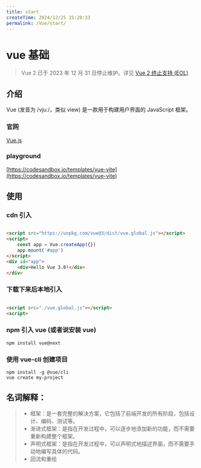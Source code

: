 ```yaml
---
title: start
createTime: 2024/12/25 15:20:33
permalink: /Vue/start/
---
```


# vue 基础

> Vue 2 已于 2023 年 12 月 31 日停止维护。详见 [Vue 2 终止支持 (EOL)](https://v2.cn.vuejs.org/eol/)

## 介绍

Vue (发音为 /vjuː/，类似 view) 是一款用于构建用户界面的 JavaScript 框架。

### 官网

[Vue.js](https://cn.vuejs.org/)

### playground

[https://codesandbox.io/templates/vue-vite](https://codesandbox.io/templates/vue-vite)

## 使用

### cdn 引入

```html

<script src="https://unpkg.com/vue@3/dist/vue.global.js"></script>
<script>
    const app = Vue.createApp({})
    app.mount('#app')
</script>
<div id="app">
    <div>Hello Vue 3.0!</div>
</div>
```

### 下载下来后本地引入

```html

<script src="./vue.global.js"></script>
<script>
```

### npm 引入 vue (或者说安装 vue)

```shell
npm install vue@next
```

### 使用 vue-cli 创建项目

```shell
npm install -g @vue/cli
vue create my-project
```

## 名词解释：

> - 框架：是一套完整的解决方案，它包括了前端开发的所有阶段，包括设计、编码、测试等。
> - 渐进式框架：是指在开发过程中，可以逐步地添加新的功能，而不需要重新构建整个框架。
> - 声明式框架：是指在开发过程中，可以声明式地描述界面，而不需要手动地编写具体的代码。
> - 回流和重绘




